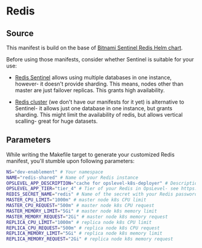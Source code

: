 # Redis

## Source

This manifest is build on the base of [Bitnami Sentinel Redis Helm chart](https://github.com/bitnami/charts/tree/main/bitnami/redis).

Before using those manifests, consider whether Sentinel is suitable for your use:

- [Redis Sentinel](https://redis.io/docs/management/sentinel/) allows using multiple databases in one instance,
however- it doesn't provide sharding. This means, nodes
other than master are just failover replicas. This grants high availability.

- [Redis cluster](https://github.com/bitnami/charts/tree/main/bitnami/redis-cluster)
(we don't have our manifests for it yet) is alternative to Sentinel- it allows just
one database in one instance, but grants sharding. This might limit the availability of redis,
but allows vertical scalling- great for huge datasets.

## Parameters

While writing the Makefile target to generate your customized Redis manifest, you'll stumble upon
following parameters:

```bash
NS="dev-enablement" # Your namespace
NAME="redis-shared" # Name of your Redis instance
OPSLEVEL_APP_DESCRIPTION="cache for opslevel-k8s-deployer" # Description of your Redis in OpsLevel
OPSLEVEL_APP_TIER="tier_4" # Tier of your Redis in OpsLevel- see https://wiki.uw.systems/posts/ops-level-nz4v4ka0#h1u0u-app-uw-systems-tier
REDIS_SECRET_NAME="redis" # Name of the secret with your Redis password. See secret created in directory `example`.
MASTER_CPU_LIMIT="1000m" # master node k8s CPU limit
MASTER_CPU_REQUEST="500m" # master node k8s CPU request 
MASTER_MEMORY_LIMIT="5Gi" # master node k8s memory limit 
MASTER_MEMORY_REQUEST="2Gi" # master node k8s memory request 
REPLICA_CPU_LIMIT="1000m" # replica node k8s CPU limit
REPLICA_CPU_REQUEST="500m" # replica node k8s CPU request 
REPLICA_MEMORY_LIMIT="5Gi" # replica node k8s memory limit 
REPLICA_MEMORY_REQUEST="2Gi" # replica node k8s memory request 
```
